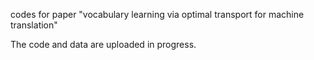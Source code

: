 
codes for paper "vocabulary learning via optimal transport for machine translation"

The code and data are uploaded in progress.
